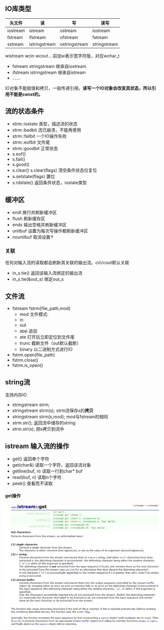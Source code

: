 ## IO库类型

头文件 | 读 | 写 |读写
---|---|---|---
iostream | istream | ostream | iostream
fstream | ifstream | ofstream | fstream
sstream | istringstream | ostringstream | stringstream

wistream wcin wcout....前加w表示宽字符版，对应wchar_t

* fstream stringstream 继承自iostream
* ifstream istringstream 继承自istream
* ......

IO对象不能赋值和拷贝，一般传递引用。**读写一个IO对象会改变其状态，所以引用不能是const的。**

## 流的状态条件
* strm::iostate 类型，描述流的状态
* strm::badbit  流已崩溃，不能再使用
* strm::failbit 一个IO操作失败
* strm::eofbit 文件尾
* strm::goodbit 正常状态
* s.eof()
* s.fail()
* s.good()
* s.clear() s.clear(flags) 清空条件状态位复位
* s.setstate(flags) 置位
* s.rdstate()       返回条件状态，iostate类型

## 缓冲区
* endl 换行并刷新缓冲区
* flush 刷新缓存区
* ends 输出空格并刷新缓冲区
* unitbuf 设置为每次写操作都刷新缓冲区
* nounitbuf 取消设置↑

### 关联
任何对输入流的读取都会刷新其关联的输出流。cin/cout默认关联
* in_s.tie()  返回该输入流绑定的输出流
* in_s.tie(&out_s)  绑定out_s

## 文件流
* fstream fstrm(file_path,mod) 
    * mod 文件模式:
    * in
    * out
    * app 追加
    * ate 打开后立即定位到文件尾
    * trunc 截断文件（out默认截断）
    * binary 以二进制方式进行IO
* fstrm.open(file_path)
* fstrm.close()
* fstrm.is_open()

## string流
支持内存IO
* stringstream strm;
* stringstream strm(s); strm流保存s的**拷贝**
* stringstream strm(s,mod); mod与fstream的相同
* strm.str(); 返回流中储存的string
* strm.str(s); 把s拷贝到流中

## istream 输入流的操作
* get() 返回单个字符
* get(char&) 读取一个字符，返回该流对象
* getline(buf, n) 读取一行到char* buf
* read(buf, n) 读取n个字符
* peek() 查看而不读取

#### get操作
![get](io.png)
